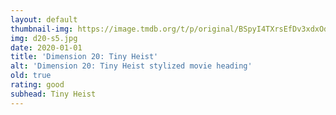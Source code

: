 ```yaml
---
layout: default
thumbnail-img: https://image.tmdb.org/t/p/original/BSpyI4TXrsEfDv3xdxOdIsJSwT.png
img: d20-s5.jpg
date: 2020-01-01
title: 'Dimension 20: Tiny Heist'
alt: 'Dimension 20: Tiny Heist stylized movie heading'
old: true
rating: good
subhead: Tiny Heist
---
```

